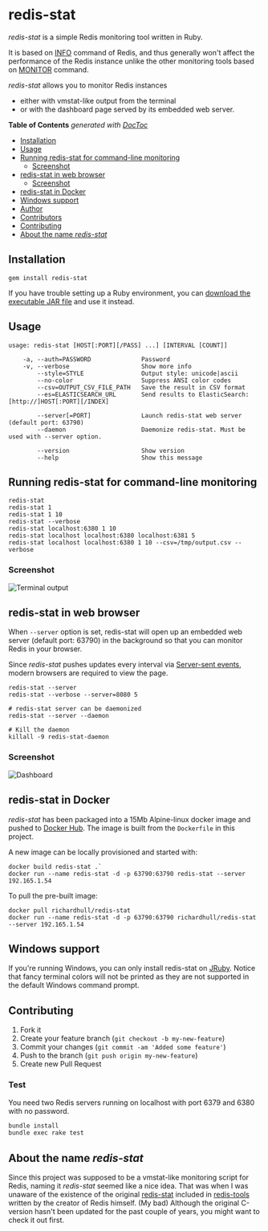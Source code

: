# redis-stat

_redis-stat_ is a simple Redis monitoring tool written in Ruby.

It is based on [INFO](http://redis.io/commands/info) command of Redis,
and thus generally won't affect the performance of the Redis instance
unlike the other monitoring tools based on [MONITOR](http://redis.io/commands/monitor) command.

_redis-stat_ allows you to monitor Redis instances
- either with vmstat-like output from the terminal
- or with the dashboard page served by its embedded web server.

<!-- START doctoc generated TOC please keep comment here to allow auto update -->
<!-- DON'T EDIT THIS SECTION, INSTEAD RE-RUN doctoc TO UPDATE -->
**Table of Contents**  *generated with [DocToc](https://github.com/thlorenz/doctoc)*

- [Installation](#installation)
- [Usage](#usage)
- [Running redis-stat for command-line monitoring](#running-redis-stat-for-command-line-monitoring)
  - [Screenshot](#screenshot)
- [redis-stat in web browser](#redis-stat-in-web-browser)
  - [Screenshot](#screenshot-1)
- [redis-stat in Docker](#redis-stat-in-docker)
- [Windows support](#windows-support)
- [Author](#author)
- [Contributors](#contributors)
- [Contributing](#contributing)
- [About the name _redis-stat_](#about-the-name-_redis-stat_)

<!-- END doctoc generated TOC please keep comment here to allow auto update -->

## Installation

```
gem install redis-stat
```

If you have trouble setting up a Ruby environment, you can [download the
executable JAR file](https://github.com/junegunn/redis-stat/releases) and use
it instead.

## Usage

```
usage: redis-stat [HOST[:PORT][/PASS] ...] [INTERVAL [COUNT]]

    -a, --auth=PASSWORD              Password
    -v, --verbose                    Show more info
        --style=STYLE                Output style: unicode|ascii
        --no-color                   Suppress ANSI color codes
        --csv=OUTPUT_CSV_FILE_PATH   Save the result in CSV format
        --es=ELASTICSEARCH_URL       Send results to ElasticSearch: [http://]HOST[:PORT][/INDEX]

        --server[=PORT]              Launch redis-stat web server (default port: 63790)
        --daemon                     Daemonize redis-stat. Must be used with --server option.

        --version                    Show version
        --help                       Show this message
```

## Running redis-stat for command-line monitoring

```
redis-stat
redis-stat 1
redis-stat 1 10
redis-stat --verbose
redis-stat localhost:6380 1 10
redis-stat localhost localhost:6380 localhost:6381 5
redis-stat localhost localhost:6380 1 10 --csv=/tmp/output.csv --verbose
```

### Screenshot

![Terminal output](https://github.com/junegunn/redis-stat/raw/master/screenshots/redis-stat-0.3.0.png)

## redis-stat in web browser

When `--server` option is set, redis-stat will open up an embedded web server (default port: 63790)
in the background so that you can monitor Redis in your browser.

Since _redis-stat_ pushes updates every interval via [Server-sent events](http://www.w3.org/TR/eventsource/),
modern browsers are required to view the page.

```
redis-stat --server
redis-stat --verbose --server=8080 5

# redis-stat server can be daemonized
redis-stat --server --daemon

# Kill the daemon
killall -9 redis-stat-daemon
```

### Screenshot

![Dashboard](https://github.com/junegunn/redis-stat/raw/master/screenshots/redis-stat-web.png)

## redis-stat in Docker

_redis-stat_ has been packaged into a 15Mb Alpine-linux docker image and pushed
to [Docker Hub](https://hub.docker.com/r/richardhull/redis-stat/). The image is
built from the `Dockerfile` in this project.

A new image can be locally provisioned and started with:

```
docker build redis-stat .`
docker run --name redis-stat -d -p 63790:63790 redis-stat --server 192.165.1.54
```

To pull the pre-built image:

```
docker pull richardhull/redis-stat
docker run --name redis-stat -d -p 63790:63790 richardhull/redis-stat --server 192.165.1.54
```

## Windows support

If you're running Windows, you can only install redis-stat on
[JRuby](http://jruby.org/). Notice that fancy terminal colors will not be
printed as they are not supported in the default Windows command prompt.

## Contributing

1. Fork it
2. Create your feature branch (`git checkout -b my-new-feature`)
3. Commit your changes (`git commit -am 'Added some feature'`)
4. Push to the branch (`git push origin my-new-feature`)
5. Create new Pull Request

### Test

You need two Redis servers running on localhost with port 6379 and 6380 with
no password.

```sh
bundle install
bundle exec rake test
```

## About the name _redis-stat_

Since this project was supposed to be a vmstat-like monitoring script for Redis,
naming it _redis-stat_ seemed like a nice idea. That was when I was unaware of the existence of
the original [redis-stat](https://github.com/antirez/redis-tools/blob/master/redis-stat.c)
included in [redis-tools](https://github.com/antirez/redis-tools) written by the creator of Redis himself. (My bad)
Although the original C-version hasn't been updated for the past couple of years, you might want to check it out first.

